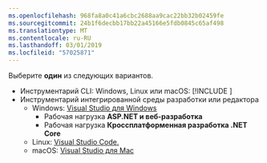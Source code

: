 ```yaml
---
ms.openlocfilehash: 968fa8a0c41a6cbc2688aa9cac22bb32b02459fe
ms.sourcegitcommit: 24b1f6decbb17bb22a45166e5fdb0845c65af498
ms.translationtype: MT
ms.contentlocale: ru-RU
ms.lasthandoff: 03/01/2019
ms.locfileid: "57025871"
---
```

Выберите **один** из следующих вариантов.

* Инструментарий CLI: Windows, Linux или macOS: [!INCLUDE [](~/includes/net-core-sdk-download-link.md)]
* Инструментарий интегрированной среды разработки или редактора
  * Windows: [Visual Studio для Windows](https://www.microsoft.com/net/download/windows)
    * Рабочая нагрузка **ASP.NET и веб-разработка**
    * Рабочая нагрузка **Кроссплатформенная разработка .NET Core**
  * Linux: [Visual Studio Code.](https://www.microsoft.com/net/download/linux)
  * macOS: [Visual Studio для Mac](https://www.microsoft.com/net/download/macos)
